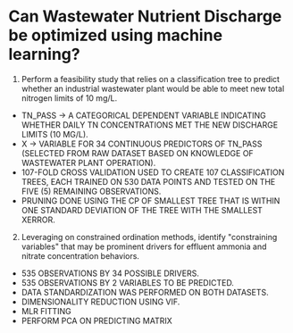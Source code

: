 # Can Wastewater Nutrient Discharge be optimized using machine learning?
1. Perform a feasibility study that relies on a classification tree to predict whether an industrial wastewater plant would be able to meet new total nitrogen limits of 10 mg/L.
- TN_PASS -> A CATEGORICAL DEPENDENT VARIABLE INDICATING WHETHER DAILY TN
CONCENTRATIONS MET THE NEW DISCHARGE LIMITS (10 MG/L).
- X -> VARIABLE FOR 34 CONTINUOUS PREDICTORS OF TN_PASS (SELECTED FROM
RAW DATASET BASED ON KNOWLEDGE OF WASTEWATER PLANT OPERATION).
- 107-FOLD CROSS VALIDATION USED TO CREATE 107 CLASSIFICATION TREES, EACH TRAINED ON 530 DATA
POINTS AND TESTED ON THE FIVE (5) REMAINING OBSERVATIONS.
- PRUNING DONE USING THE CP OF SMALLEST TREE THAT IS WITHIN ONE STANDARD DEVIATION OF THE TREE
WITH THE SMALLEST XERROR.

2. Leveraging on constrained ordination methods, identify "constraining variables" that may be prominent drivers for effluent ammonia and nitrate concentration behaviors.
- 535 OBSERVATIONS BY 34 POSSIBLE DRIVERS.
- 535 OBSERVATIONS BY 2 VARIABLES TO BE PREDICTED.
- DATA STANDARDIZATION WAS PERFORMED ON BOTH DATASETS.
- DIMENSIONALITY REDUCTION USING VIF.
- MLR FITTING
- PERFORM PCA ON PREDICTING MATRIX
